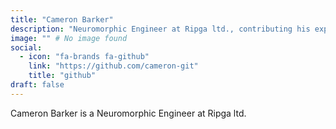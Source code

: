 ```yaml
---
title: "Cameron Barker"
description: "Neuromorphic Engineer at Ripga ltd., contributing his expertise to the development of neuromorphic technologies and applications."
image: "" # No image found
social:
  - icon: "fa-brands fa-github"
    link: "https://github.com/cameron-git"
    title: "github"
draft: false
---
```


Cameron Barker is a Neuromorphic Engineer at Ripga ltd.
